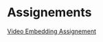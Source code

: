 <h1>Assignements</h1>

<p><a href="Basic Web Design/Video Embedding Assignment.html" target="_self"> Video Embedding Assignement</a><p/>
